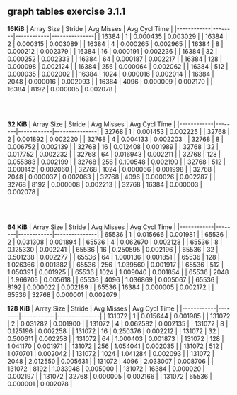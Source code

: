 ## graph tables exercise 3.1.1

**16KiB**
| Array Size | Stride | Avg Misses | Avg Cycl Time |
|------------|--------|------------|---------------|
| 16384      | 1      | 0.000435   | 0.003029      |
| 16384      | 2      | 0.000315   | 0.003089      |
| 16384      | 4      | 0.000265   | 0.002965      |
| 16384      | 8      | 0.000212   | 0.002379      |
| 16384      | 16     | 0.000191   | 0.002236      |
| 16384      | 32     | 0.000252   | 0.002333      |
| 16384      | 64     | 0.000187   | 0.002217      |
| 16384      | 128    | 0.000098   | 0.002124      |
| 16384      | 256    | 0.000064   | 0.002062      |
| 16384      | 512    | 0.000035   | 0.002002      |
| 16384      | 1024   | 0.000016   | 0.002014      |
| 16384      | 2048   | 0.000016   | 0.002093      |
| 16384      | 4096   | 0.000009   | 0.002170      |
| 16384      | 8192   | 0.000005   | 0.002078      |

<br>
<br>

**32 KiB**
| Array Size | Stride | Avg Misses | Avg Cycl Time |
|------------|--------|------------|---------------|
| 32768      | 1      | 0.001453   | 0.002225      |
| 32768      | 2      | 0.001892   | 0.002220      |
| 32768      | 4      | 0.004133   | 0.002203      |
| 32768      | 8      | 0.006752   | 0.002139      |
| 32768      | 16     | 0.012408   | 0.001989      |
| 32768      | 32     | 0.017752   | 0.002232      |
| 32768      | 64     | 0.016943   | 0.002211      |
| 32768      | 128    | 0.055383   | 0.002199      |
| 32768      | 256    | 0.100548   | 0.002190      |
| 32768      | 512    | 0.000142   | 0.002060      |
| 32768      | 1024   | 0.000066   | 0.001998      |
| 32768      | 2048   | 0.000037   | 0.002063      |
| 32768      | 4096   | 0.000026   | 0.002287      |
| 32768      | 8192   | 0.000008   | 0.002213      |
| 32768      | 16384  | 0.000003   | 0.002078      |

<br>
<br>

**64 KiB**
| Array Size | Stride | Avg Misses | Avg Cycl Time |
|------------|--------|------------|---------------|
| 65536      | 1      | 0.015666   | 0.001981      |
| 65536      | 2      | 0.031308   | 0.001894      |
| 65536      | 4      | 0.062670   | 0.002128      |
| 65536      | 8      | 0.125330   | 0.002241      |
| 65536      | 16     | 0.250595   | 0.002196      |
| 65536      | 32     | 0.501238   | 0.002277      |
| 65536      | 64     | 1.000136   | 0.001851      |
| 65536      | 128    | 1.026366   | 0.001882      |
| 65536      | 256    | 1.039560   | 0.001917      |
| 65536      | 512    | 1.050391   | 0.001925      |
| 65536      | 1024   | 1.009040   | 0.001854      |
| 65536      | 2048   | 1.966705   | 0.005618      |
| 65536      | 4096   | 1.036869   | 0.005067      |
| 65536      | 8192   | 0.000022   | 0.002189      |
| 65536      | 16384  | 0.000005   | 0.002172      |
| 65536      | 32768  | 0.000001   | 0.002079      |



**128 KiB**
| Array Size | Stride | Avg Misses | Avg Cycl Time |
|------------|--------|------------|---------------|
| 131072     | 1      | 0.015644   | 0.001985      |
| 131072     | 2      | 0.031282   | 0.001900      |
| 131072     | 4      | 0.062582   | 0.002135      |
| 131072     | 8      | 0.125196   | 0.002258      |
| 131072     | 16     | 0.250376   | 0.002212      |
| 131072     | 32     | 0.500611   | 0.002258      |
| 131072     | 64     | 1.000403   | 0.001873      |
| 131072     | 128    | 1.041170   | 0.001971      |
| 131072     | 256    | 1.054041   | 0.002035      |
| 131072     | 512    | 1.070701   | 0.002042      |
| 131072     | 1024   | 1.041284   | 0.002093      |
| 131072     | 2048   | 2.012550   | 0.005631      |
| 131072     | 4096   | 2.033007   | 0.008706      |
| 131072     | 8192   | 1.033948   | 0.005000      |
| 131072     | 16384  | 0.000020   | 0.002197      |
| 131072     | 32768  | 0.000005   | 0.002166      |
| 131072     | 65536  | 0.000001   | 0.002078      |